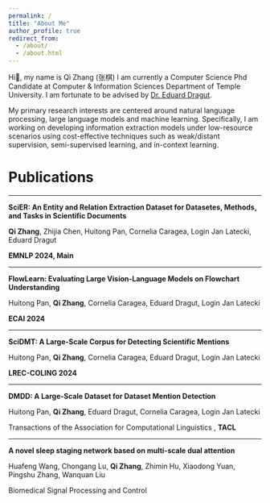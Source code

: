 ```yaml
---
permalink: /
title: "About Me"
author_profile: true
redirect_from: 
  - /about/
  - /about.html
---
```


Hi👋, my name is Qi Zhang (张棋) I am currently a Computer Science Phd Candidate at Computer & Information Sciences Department of Temple University. I am fortunate to be advised by [Dr. Eduard Dragut](https://cis.temple.edu/~edragut/index.htm).

My primary research interests are centered around natural language processing, large language models and machine learning. 
Specifically, I am working on developing information extraction models under low-resource scenarios using cost-effective techniques such as weak/distant supervision, semi-supervised learning, and in-context learning.


# Publications

---
**SciER: An Entity and Relation Extraction Dataset for Datasetes, Methods, and Tasks in Scientific Documents**

**Qi Zhang**, Zhijia Chen, Huitong Pan, Cornelia Caragea, Login Jan Latecki, Eduard Dragut

**EMNLP 2024, Main**

---
**FlowLearn: Evaluating Large Vision-Language Models on Flowchart Understanding**

Huitong Pan, **Qi Zhang**, Cornelia Caragea, Eduard Dragut, Login Jan Latecki

**ECAI 2024**

---
**SciDMT: A Large-Scale Corpus for Detecting Scientific Mentions**

Huitong Pan, **Qi Zhang**, Cornelia Caragea, Eduard Dragut, Login Jan Latecki

**LREC-COLING 2024**

---
**DMDD: A Large-Scale Dataset for Dataset Mention Detection**

Huitong Pan, **Qi Zhang**, Eduard Dragut, Cornelia Caragea, Login Jan Latecki

Transactions of the Association for Computational Linguistics , **TACL**

---
**A novel sleep staging network based on multi-scale dual attention**

Huafeng Wang, Chongang Lu, **Qi Zhang**, Zhimin Hu, Xiaodong Yuan, Pingshu Zhang, Wanquan Liu

Biomedical Signal Processing and Control

